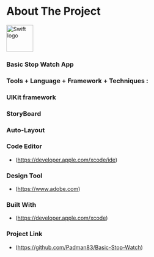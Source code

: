 # About The Project 

<img src="https://swift.org/assets/images/swift.svg" alt="Swift logo" height="70" >

### Basic Stop Watch App




### Tools + Language + Framework + Techniques :

### UIKit framework

### StoryBoard

### Auto-Layout

### Code Editor

* (https://developer.apple.com/xcode/ide)


### Design Tool

* (https://www.adobe.com)


### Built With

* (https://developer.apple.com/xcode)


### Project Link

* (https://github.com/Padman83/Basic-Stop-Watch)
